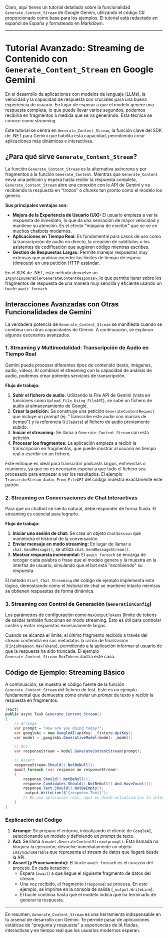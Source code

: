 Claro, aquí tienes un tutorial detallado sobre la funcionalidad `Generate_Content_Stream` de Google Gemini, utilizando el código C# proporcionado como base para los ejemplos. El tutorial está redactado en español de España y formateado en Markdown.

---

# Tutorial Avanzado: Streaming de Contenido con `Generate_Content_Stream` en Google Gemini

En el desarrollo de aplicaciones con modelos de lenguaje (LLMs), la velocidad y la capacidad de respuesta son cruciales para una buena experiencia de usuario. En lugar de esperar a que el modelo genere una respuesta completa, lo que puede llevar varios segundos, podemos recibirla en fragmentos a medida que se va generando. Esta técnica se conoce como *streaming*.

Este tutorial se centra en `Generate_Content_Stream`, la función clave del SDK de .NET para Gemini que habilita esta capacidad, permitiendo crear aplicaciones más dinámicas e interactivas.

## ¿Para qué sirve `Generate_Content_Stream`?

La función `Generate_Content_Stream` es la alternativa asíncrona y por fragmentos a la función `Generate_Content`. Mientras que `Generate_Content` envía una petición y espera hasta recibir la respuesta completa, `Generate_Content_Stream` abre una conexión con la API de Gemini y va recibiendo la respuesta en "trozos" o *chunks* tan pronto como el modelo los genera.

**Sus principales ventajas son:**

*   **Mejora de la Experiencia de Usuario (UX):** El usuario empieza a ver la respuesta de inmediato, lo que da una sensación de mayor velocidad y mantiene su atención. Es el efecto "máquina de escribir" que se ve en muchos chatbots modernos.
*   **Aplicaciones en Tiempo Real:** Es fundamental para casos de uso como la transcripción de audio en directo, la creación de subtítulos o los asistentes de codificación que sugieren código mientras escribes.
*   **Gestión de Respuestas Largas:** Permite manejar respuestas muy extensas que podrían exceder los límites de tiempo de espera (*timeouts*) en una petición HTTP estándar.

En el SDK de .NET, este método devuelve un `IAsyncEnumerable<GenerateContentResponse>`, lo que permite iterar sobre los fragmentos de respuesta de una manera muy sencilla y eficiente usando un bucle `await foreach`.

## Interacciones Avanzadas con Otras Funcionalidades de Gemini

La verdadera potencia de `Generate_Content_Stream` se manifiesta cuando se combina con otras capacidades de Gemini. A continuación, se exploran algunos escenarios avanzados.

### 1. Streaming y Multimodalidad: Transcripción de Audio en Tiempo Real

Gemini puede procesar diferentes tipos de contenido (texto, imágenes, audio, vídeo). Al combinar el streaming con la capacidad de análisis de audio, podemos crear potentes servicios de transcripción.

**Flujo de trabajo:**

1.  **Subir el fichero de audio:** Utilizando la File API de Gemini (vista en funciones como `Upload_File_Using_FileAPI`), se sube un fichero de audio al almacenamiento de Google.
2.  **Crear la petición:** Se construye una petición `GenerateContentRequest` que incluye un *prompt* (ej: "Transcribe este audio con marcas de tiempo") y la referencia (`FileData`) al fichero de audio previamente subido.
3.  **Iniciar el streaming:** Se llama a `Generate_Content_Stream` con esta petición.
4.  **Procesar los fragmentos:** La aplicación empieza a recibir la transcripción en fragmentos, que puede mostrar al usuario en tiempo real o escribir en un fichero.

Este enfoque es ideal para transcribir podcasts largos, entrevistas o reuniones, ya que no es necesario esperar a que todo el fichero sea procesado para empezar a ver los resultados. El ejemplo `TranscribeStream_Audio_From_FileAPI` del código muestra exactamente este patrón.

### 2. Streaming en Conversaciones de Chat Interactivas

Para que un chatbot se sienta natural, debe responder de forma fluida. El streaming es esencial para lograrlo.

**Flujo de trabajo:**

1.  **Iniciar una sesión de chat:** Se crea un objeto `ChatSession` que mantendrá el historial de la conversación.
2.  **Enviar mensaje en modo streaming:** En lugar de llamar a `chat.SendMessage()`, se utiliza `chat.SendMessageStream()`.
3.  **Mostrar respuesta incremental:** El `await foreach` se encarga de recoger cada palabra o frase que el modelo genera y la muestra en la interfaz de usuario, simulando que el bot está "escribiendo" su respuesta.

El método `Start_Chat_Streaming` del código de ejemplo implementa esta lógica, demostrando cómo el historial de chat se mantiene intacto mientras se obtienen respuestas de forma dinámica.

### 3. Streaming con Control de Generación (`GenerationConfig`)

Los parámetros de configuración como `MaxOutputTokens` (límite de tokens de salida) también funcionan en modo streaming. Esto es útil para controlar costes y evitar respuestas excesivamente largas.

Cuando se alcanza el límite, el último fragmento recibido a través del stream contendrá en sus metadatos la razón de finalización (`FinishReason.MaxTokens`), permitiendo a la aplicación informar al usuario de que la respuesta ha sido truncada. El ejemplo `Generate_Content_Stream_MaxTokens` ilustra este caso.

## Código de Ejemplo: Streaming Básico

A continuación, se muestra el código fuente de la función `Generate_Content_Stream` del fichero de test. Este es un ejemplo fundamental que demuestra cómo enviar un *prompt* de texto y recibir la respuesta en fragmentos.

```csharp
[Fact]
public async Task Generate_Content_Stream()
{
    // Arrange
    var prompt = "How are you doing today?";
    var googleAi = new GoogleAI(apiKey: _fixture.ApiKey);
    var model = _googleAi.GenerativeModel(model: _model);

    // Act
    var responseStream = model.GenerateContentStream(prompt);

    // Assert
    responseStream.Should().NotBeNull();
    await foreach (var response in responseStream)
    {
        response.Should().NotBeNull();
        response.Candidates.Should().NotBeNull().And.HaveCount(1);
        response.Text.Should().NotBeEmpty();
        _output.WriteLine($"{response.Text}");
        // En una aplicación real, aquí es donde actualizarías la interfaz de usuario.
    }
}
```

### Explicación del Código

1.  **Arrange:** Se prepara el entorno, inicializando el cliente de `GoogleAI`, seleccionando un modelo y definiendo un *prompt* de texto.
2.  **Act:** Se llama a `model.GenerateContentStream(prompt)`. Esta llamada no bloquea la ejecución; devuelve inmediatamente un objeto `IAsyncEnumerable` que representa el stream de datos que llegará desde la API.
3.  **Assert (y Procesamiento):** El bucle `await foreach` es el corazón del proceso. En cada iteración:
    *   Espera (`await`) a que llegue el siguiente fragmento de datos del stream.
    *   Una vez recibido, el fragmento (`response`) se procesa. En este ejemplo, se imprime en la consola de salida (`_output.WriteLine`).
    *   El bucle continúa hasta que el modelo indica que ha terminado de generar la respuesta.

---

En resumen, `Generate_Content_Stream` es una herramienta indispensable en tu arsenal de desarrollo con Gemini. Te permite pasar de aplicaciones estáticas de "pregunta y respuesta" a experiencias de IA fluidas, interactivas y en tiempo real que los usuarios modernos esperan.